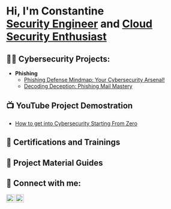 <h1>Hi, I'm Constantine <br/><a href="https://www.linkedin.com/in/constantine-ukah-4b89b0155/">Security Engineer</a> and <a href="https://github.com/custyblak">Cloud Security Enthusiast</a>

<h2>👨‍💻 Cybersecurity Projects:</h2>

- <b>Phishing</b>
  - [Phishing Defense Mindmap: Your Cybersecurity Arsenal!](https://github.com/joshmadakor1/Algorithms-Practice)
  - [Decoding Deception: Phishing Mail Mastery](https://github.com/joshmadakor1/Algorithms-Practice)

<h2>📺 YouTube Project Demostration</h2>

- [How to get into Cybersecurity Starting From Zero](https://www.youtube.com/watch?v=a83ASGn_V_s)

<h2>📄 Certifications and Trainings</h2>

<h2>📝 Project Material Guides</h2>

<h2> 🤳 Connect with me:</h2>

[<img align="left" alt="custyblak | Twitter" width="22px" src="https://cdn.jsdelivr.net/npm/simple-icons@v3/icons/twitter.svg" />][twitter]
[<img align="left" alt="custyblak | LinkedIn" width="22px" src="https://cdn.jsdelivr.net/npm/simple-icons@v3/icons/linkedin.svg" />][linkedin]


[twitter]: https://twitter.com/custyblak
[linkedin]: https://linkedin.com/in/constantine-ukah-4b89b0155

